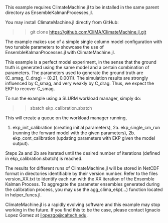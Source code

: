 
This example requires ClimateMachine.jl to be installed in the same parent
directory as EnsembleKalmanProcesses.jl. 

You may install ClimateMachine.jl directly from GitHub:

>> git clone https://github.com/CliMA/ClimateMachine.jl.git

The example makes use of a simple single column model configuration with two tunable 
parameters to showcase the use of EnsembleKalmanProcesses.jl with ClimateMachine.jl.

This example is a perfect model experiment, in the sense that the ground truth is 
generated using the same model and a certain combination of parameters. The parameters
used to generate the ground truth are (C_smag, C_drag) = (0.21, 0.0011). The simulation
results are strongly influenced by C_smag, and very weakly by C_drag. Thus, we expect
the EKP to recover C_smag. 

To run the example using a SLURM workload manager, simply do:

>> sbatch ekp_calibration.sbatch

This will create a queue on the workload manager running,

  1. ekp_init_calibration (creating initial parameters),
  2a. ekp_single_cm_run (running the forward model with the given parameters),
  2b. ekp_cont_calibration (updating parameters with EKP given the model output).

Steps 2a and 2b are iterated until the desired number of iterations
(defined in ekp_calibration.sbatch) is reached.

The results for different runs of ClimateMachine.jl will be stored in NetCDF format in directories
identifiable by their version number. Refer to the files version_XX.txt to identify each run with
the XX iteration of the Ensemble Kalman Process. To aggregate the parameter ensembles generated during
the calibration process, you may use the agg_clima_ekp(...) function located in helper_funcs.jl.

ClimateMachine.jl is a rapidly evolving software and this example may stop working in the future. If you
find this to be the case, please contact Ignacio Lopez Gomez at ilopezgo@caltech.edu.
